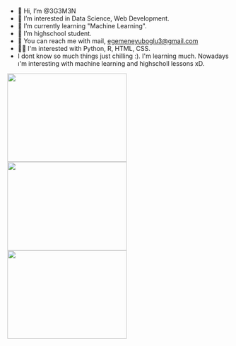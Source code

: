 - 👋 Hi, I’m @3G3M3N
- 👀 I’m interested in Data Science, Web Development.
- 🌱 I’m currently learning "Machine Learning".
- 💞️ I’m highschool student.
- 🧐 You can reach me with mail, egemeneyuboglu3@gmail.com
- 👨‍💻 I'm interested with Python, R, HTML, CSS.
- I dont know so much things just chilling :). I'm learning much. Nowadays ı'm interesting with machine learning and highscholl lessons xD.

<img src="https://github.com/3G3M3N/3G3M3N/assets/83331577/fab517a5-1a74-453b-bd36-ede62916dcb9" width="270" height="200"><img src="https://bilginc.com/blog/r-programlama-nedir.jpg" width="270" height="200"><img src="https://github.com/3G3M3N/3G3M3N/assets/83331577/1138908c-faae-4b0f-b5d4-c87fe225efc3" width="270" height="200">


